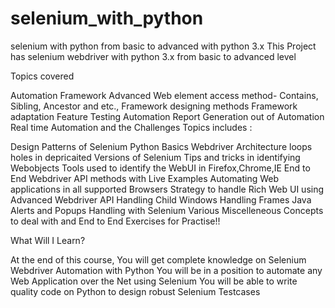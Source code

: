 # selenium_with_python
selenium with python from basic to advanced with python 3.x
This Project has selenium webdriver with python 3.x from basic to advanced level

Topics covered

Automation Framework
Advanced Web element access method- Contains, Sibling, Ancestor and etc.,
Framework designing methods
Framework adaptation
Feature Testing Automation
Report Generation out of Automation
Real time Automation and the Challenges
Topics includes :

Design Patterns of Selenium
Python Basics
Webdriver Architecture
loops holes in depricaited Versions of Selenium
Tips and tricks in identifying Webobjects
Tools used to identify the WebUI in Firefox,Chrome,IE
End to End Webdriver API methods with Live Examples
Automating Web applications in all supported Browsers
Strategy to handle Rich Web UI using Advanced Webdriver API
Handling Child Windows
Handling Frames
Java Alerts and Popups Handling with Selenium
Various Miscelleneous Concepts to deal with and
End to End Exercises for Practise!!

What Will I Learn?

At the end of this course, You will get complete knowledge on Selenium Webdriver Automation with Python
You will be in a position to automate any Web Application over the Net using Selenium
You will be able to write quality code on Python to design robust Selenium Testcases
